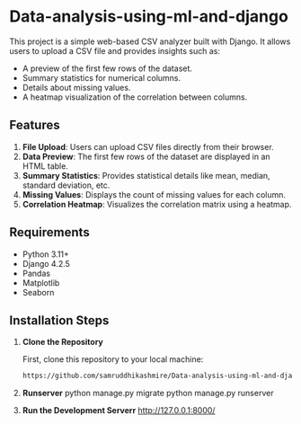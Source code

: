 # Data-analysis-using-ml-and-django

This project is a simple web-based CSV analyzer built with Django. It allows users to upload a CSV file and provides insights such as:

- A preview of the first few rows of the dataset.
- Summary statistics for numerical columns.
- Details about missing values.
- A heatmap visualization of the correlation between columns.

## Features

1. **File Upload**: Users can upload CSV files directly from their browser.
2. **Data Preview**: The first few rows of the dataset are displayed in an HTML table.
3. **Summary Statistics**: Provides statistical details like mean, median, standard deviation, etc.
4. **Missing Values**: Displays the count of missing values for each column.
5. **Correlation Heatmap**: Visualizes the correlation matrix using a heatmap.

## Requirements

- Python 3.11+
- Django 4.2.5
- Pandas
- Matplotlib
- Seaborn

## Installation Steps

1. **Clone the Repository**

   First, clone this repository to your local machine:

   ```bash
   https://github.com/samruddhikashmire/Data-analysis-using-ml-and-django.git
2. **Runserver**
   python manage.py migrate
   python manage.py runserver
   
3. **Run the Development Serverr**
http://127.0.0.1:8000/


   
